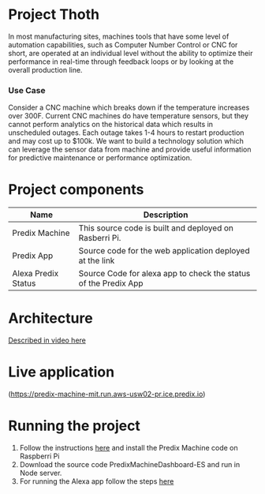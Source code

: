 
# Project Thoth
In most manufacturing sites, machines tools that have some level of automation capabilities, such as Computer Number Control or CNC for short, are operated at an individual level without the ability to optimize their performance in real-time through feedback loops or by looking at the overall production line.

### Use Case
Consider a CNC machine which breaks down if the temperature increases over 300F. Current CNC machines do have temperature sensors, but they cannot perform analytics on the historical data which results in unscheduled outages. Each outage takes 1-4 hours to restart production and may cost up to $100k. We want to build a technology solution which can leverage the sensor data from machine and provide useful information for predictive maintenance or performance optimization.

# Project components

| Name     | Description |
| --------|-------|
| Predix Machine  | This source code is built and deployed on Rasberri Pi. |
| Predix App | Source code for the web application deployed at the link |
| Alexa Predix Status | Source Code for alexa app to check the status of the Predix App|

# Architecture
[Described in video here](https://youtu.be/bUb6SnCS6ck)

# Live application 
(https://predix-machine-mit.run.aws-usw02-pr.ice.predix.io)

# Running the project
1. Follow the instructions [here](https://www.predix.io/resources/tutorials/tutorial-details.html?tutorial_id=1741&tag=1750&journey=Setup%20Raspberry%20Pi%20for%20Predix&resources=1785,1741,1742,1743) and install the Predix Machine code on Raspberri Pi
2. Download the source code PredixMachineDashboard-ES and run in Node server. 
3. For running the Alexa app follow the steps [here](https://github.com/akshaybagai/project-03/tree/master/akshay-edwin/source-code/predix-status) 
